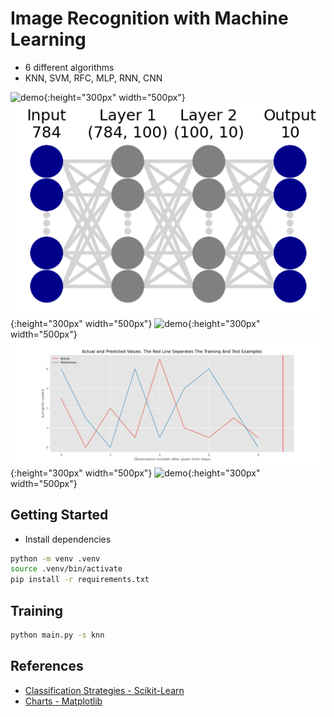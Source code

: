 # Image Recognition with Machine Learning

- 6 different algorithms
- KNN, SVM, RFC, MLP, RNN, CNN

![demo](tmp/knn-scatter-plot.png){:height="300px" width="500px"}
![demo](tmp/mlp_neural-network.png){:height="300px" width="500px"}
![demo](tmp/rfc-decision-tree.png){:height="300px" width="500px"}
![demo](tmp/rnn_neural-network.png){:height="300px" width="500px"}
![demo](tmp/svm-scatter-plot.png){:height="300px" width="500px"}

## Getting Started

- Install dependencies

```sh
python -m venv .venv
source .venv/bin/activate
pip install -r requirements.txt
```

## Training

```sh
python main.py -s knn
```

## References

- [Classification Strategies - Scikit-Learn](https://scikit-learn.org/stable/)
- [Charts - Matplotlib](https://python-charts.com/matplotlib/)
